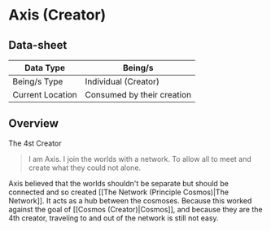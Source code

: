 # Axis (Creator)

## Data-sheet

| Data Type | Being/s |
| --- | --- |
| Being/s Type | Individual (Creator) |
| Current Location | Consumed by their creation |

## Overview

The 4st Creator

> I am Axis. I join the worlds with a network. To allow all to meet and create what they could not alone.

Axis believed that the worlds shouldn't be separate but should be connected and so created [[The Network (Principle Cosmos)|The Network]]. It acts as a hub between the cosmoses. Because this worked against the goal of [[Cosmos (Creator)|Cosmos]], and because they are the 4th creator, traveling to and out of the network is still not easy.
